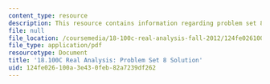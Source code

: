 ```yaml
---
content_type: resource
description: This resource contains information regarding problem set 8 solution.
file: null
file_location: /coursemedia/18-100c-real-analysis-fall-2012/124fe026100a3e430feb82a7239df262_MIT18_100CF12_Prob_Set_8.pdf
file_type: application/pdf
resourcetype: Document
title: '18.100C Real Analysis: Problem Set 8 Solution'
uid: 124fe026-100a-3e43-0feb-82a7239df262
---
```

